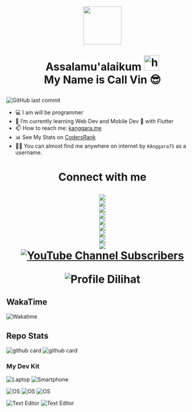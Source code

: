 <h1 align="center">
  <img src="https://avatars.githubusercontent.com/kanggara75" width=100px/>

Assalamu'alaikum <img src="https://user-images.githubusercontent.com/1303154/88677602-1635ba80-d120-11ea-84d8-d263ba5fc3c0.gif" width="40px" alt="hi"><br>My Name is Call Vin 😎</h1>

![GitHub last commit](https://img.shields.io/github/last-commit/kanggara75/kanggara75?color=blue&label=Last%20Update&style=for-the-badge)

- 💻 I am will be programmer
- 🌱 I’m currently learning Web Dev and Mobile Dev 📱 with Flutter
- 📫 How to reach me: [kanggara.me](https://kanggara.me)
- 📊 See My Stats on [CodersRank](https://profile.codersrank.io/user/kanggara)
- 🕵️‍♂️ You can almost find me anywhere on internet by `KAnggara75` as a username.

<h1 align="center"> Connect with me
<p align="center">
<a href="https://www.codewars.com/users/kanggara75"><img src="https://www.codewars.com/users/kanggara75/badges/small"/></a>
<br>
<a href="https://stackoverflow.com/cv/kanggara75"><img src="https://img.shields.io/badge/Stackoverflow-Call_Vin-ef8236?style=for-the-badge&logo=stackoverflow&logoColor=ef8236"/></a>
<br>
<a href="https://instagram.com/kanggara75"><img src="https://img.shields.io/badge/Instagram-Call_Vin-E4405F?style=for-the-badge&logo=instagram"/></a>
<br>
<a href="https://facebook.com/kanggara75"><img src="https://img.shields.io/badge/Facebook-Call_Vin-4267B2?style=for-the-badge&logo=facebook&logoColor=4267B2"/></a>
<br>
<a href="https://t.me/kanggara75"><img src="https://img.shields.io/badge/Telegram-Call_Vin-0088cc?style=for-the-badge&logo=telegram&logoColor=0088cc"/></a>
<br>
<a href="https://twitter.com/kanggara75"><img src="https://img.shields.io/badge/Twitter-Call_Vin-1DA1F2?style=for-the-badge&logo=twitter&logoColor=1DA1F2"/></a>
<br>
<a href="https://www.linkedin.com/in/kanggara75"><img src="https://img.shields.io/badge/Linkedin-Call_Vin-0072b1?style=for-the-badge&logo=linkedin&logoColor=0072b1"/></a>
<br>
<a href="https://github.com/in/kanggara75"><img src="https://img.shields.io/badge/Github-Call_Vin-fafafa?style=for-the-badge&logo=github"/></a>
<br>
<a href="https://dev.to/kanggara75"><img src="https://img.shields.io/badge/Dev-Call_Vin-000000?style=for-the-badge&logo=devdotto&logoColor=000000"/></a>
<br>
<a href="https://youtube.com/@KAnggara75"><img alt="YouTube Channel Subscribers" src="https://img.shields.io/youtube/channel/subscribers/UCt8g8m9iw39HB7Hb_m43BBQ?color=FF0000&label=Youtube&logo=youtube&logoColor=FF0000&style=for-the-badge"/></a>
<br>
</p>

![Profile Dilihat](https://komarev.com/ghpvc/?username=kanggara75&color=blue&style=for-the-badge&label=Profile+Dilihat)

## WakaTime

![Wakatime](https://wakatime.com/share/@kanggara75/d06cb2b4-cc77-47d3-aa5d-7b2ff0310feb.svg)

## Repo Stats

![github card](https://github-readme-stats.vercel.app/api/pin/?username=kanggara75&repo=TheSiS&theme=dark)
![github card](https://github-readme-stats.vercel.app/api/pin/?username=pakaiwa&repo=api&theme=dark)

### My Dev Kit

![Laptop](https://img.shields.io/badge/Hewlett_Packard-840_G2-blue?link=https://www.hp.com&link=https://support.hp.com/id-en/document/c04552057?&logo=hp&logoColor=blue)
![Smartphone](https://img.shields.io/badge/Xperia-1-purple?&logo=sony&logoColor=blue)

![OS](https://img.shields.io/badge/Primary_OS-MacOS-blue?&logo=macos)
![OS](https://img.shields.io/badge/Secondary_OS-Windows-blue?&logo=windows)
![OS](https://img.shields.io/badge/Other_OS-Linux-blue?&logo=linux)

![Text Editor](https://img.shields.io/badge/Text_Editor-Visual_Studio_Code-blue?&logo=visualstudiocode&logoColor=blue)
![Text Editor](https://img.shields.io/badge/Text_Editor-VIM-green?&logo=vim&logoColor=green)
